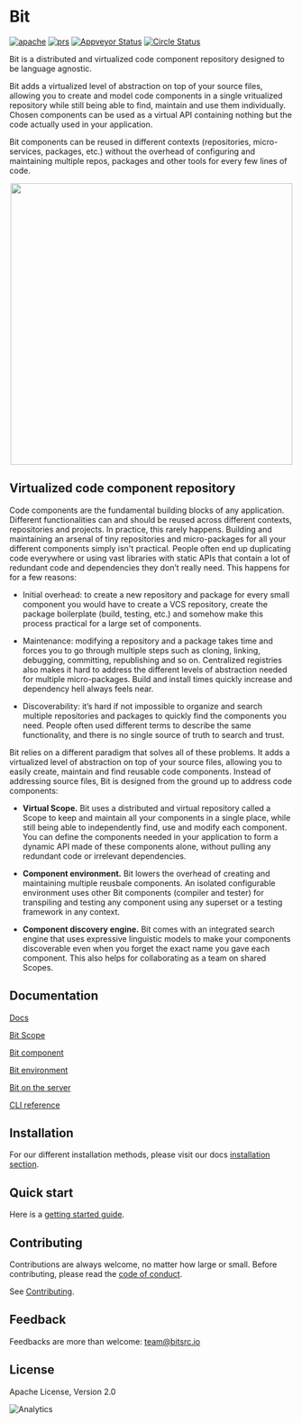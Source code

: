 
<p align="left">
<h1>Bit</h1>
</p>
<div style="text-align:left">
  <a href="https://opensource.org/licenses/Apache-2.0"><img alt="apache" src="https://img.shields.io/badge/License-Apache%202.0-blue.svg"></a>
  <a href="https://github.com/teambit/bit/blob/master/CONTRIBUTING.md"><img alt="prs" src="https://img.shields.io/badge/PRs-welcome-brightgreen.svg"></a>
  <a href="https://github.com/teambit/bit/blob/master/CONTRIBUTING.md"><img alt="Appveyor Status" src="https://ci.appveyor.com/api/projects/status/vg7wvfvku12kkxkc?svg=true"></a>
  <a href="https://github.com/teambit/bit/blob/master/CONTRIBUTING.md"><img alt="Circle Status" src="https://circleci.com/gh/teambit/bit/tree/master.svg?style=shield&circle-token=d9fc5b19b90fb7e0655d941a5d7f21b61174c4e7"></a>
</p>

</div>

Bit is a distributed and virtualized code component repository designed to be language agnostic.  

Bit adds a virtualized level of abstraction on top of your source files, allowing you to create and model code components in a single vritualized repository while still being able to find, maintain and use them individually. Chosen components can be used as a virtual API containing nothing but the code actually used in your application.

Bit components can be reused in different contexts (repositories, micro-services, packages, etc.) without the overhead of configuring and maintaining multiple repos, packages and other tools for every few lines of code.

<p align="center">
  <img src="https://storage.googleapis.com/bit-assets/gifs/leftpad2.gif" height="500">
</p>

## Virtualized code component repository

Code components are the fundamental building blocks of any application.
Different functionalities can and should be reused across different contexts, repositories and projects. In practice, this rarely happens. Building and maintaining an arsenal of tiny repositories and micro-packages for all your different components simply isn't practical. People often end up duplicating code everywhere or using vast libraries with static APIs that contain a lot of redundant code and dependencies they don’t really need. This happens for for a few reasons:

* Initial overhead: to create a new repository and package for every small component you would have to create a VCS repository, create the package boilerplate (build, testing, etc.) and somehow make this process practical for a large set of components.

* Maintenance: modifying a repository and a package takes time and forces you to go through multiple steps such as cloning, linking, debugging, committing, republishing and so on. Centralized registries also makes it hard to address the different levels of abstraction needed for multiple micro-packages. Build and install times quickly increase and dependency hell always feels near.

* Discoverability: it’s hard if not impossible to organize and search multiple repositories and packages to quickly find the components you need. People often used different terms to describe the same functionality, and there is no single source of truth to search and trust.

Bit relies on a different paradigm that solves all of these problems. It adds a virtualized level of abstraction on top of your source files, allowing you to easily create, maintain and find reusable code components. Instead of addressing source files, Bit is designed from the ground up to address code components:

- **Virtual Scope.** Bit uses a distributed and virtual repository called a Scope to keep and maintain all your components in a single place, while still being able to independently find, use and modify each component. You can define the components needed in your application to form a dynamic API made of these components alone, without pulling any redundant code or irrelevant dependencies.

- **Component environment.** Bit lowers the overhead of creating and maintaining multiple reusbale components. An isolated configurable environment uses other Bit components (compiler and tester) for transpiling and testing any component using any superset or a testing framework in any context.

- **Component discovery engine.** Bit comes with an integrated search engine that uses expressive linguistic models to make your components discoverable even when you forget the exact name you gave each component. This also helps for collaborating as a team on shared Scopes.

## Documentation

[Docs](https://teambit.github.io/bit)

[Bit Scope](https://teambit.github.io/bit/bit-scope.html)

[Bit component](https://teambit.github.io/bit/bit-component.html)

[Bit environment](https://teambit.github.io/bit/bit-component.html#component-environment)

[Bit on the server](https://teambit.github.io/bit/bit-on-the-server.html)

[CLI reference](https://teambit.github.io/bit/cli-reference.html)

## Installation

For our different installation methods, please visit our docs [installation section](https://teambit.github.io/bit/installation.html).

## Quick start

Here is a [getting started guide](https://teambit.github.io/bit/getting-started.html).

## Contributing

Contributions are always welcome, no matter how large or small. Before contributing, please read the [code of conduct](CODE_OF_CONDUCT.md).

See [Contributing](CONTRIBUTING.md).

## Feedback

Feedbacks are more than welcome: [team@bitsrc.io](mailto:team@bitsrc.io)

## License

Apache License, Version 2.0

![Analytics](https://ga-beacon.appspot.com/UA-96032224-1/bit/readme)

